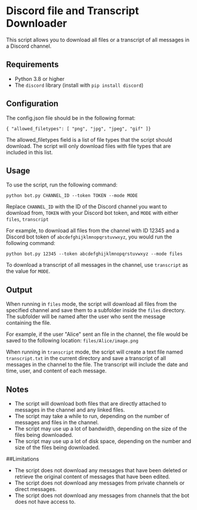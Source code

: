 # Discord file and Transcript Downloader

This script allows you to download all files or a transcript of all messages in a Discord channel.

## Requirements

- Python 3.8 or higher
- The `discord` library (install with `pip install discord`)

## Configuration

The config.json file should be in the following format:

`{
  "allowed_filetypes": [
    "png",
    "jpg",
    "jpeg",
    "gif"
    ]}`

The allowed_filetypes field is a list of file types that the script should download. The script will only download files with file types that are included in this list.


## Usage

To use the script, run the following command:

``python bot.py CHANNEL_ID --token TOKEN --mode MODE``

Replace `CHANNEL_ID` with the ID of the Discord channel you want to download from, `TOKEN` with your Discord bot token, and `MODE` with either `files`, `transcript`

For example, to download all files from the channel with ID 12345 and a Discord bot token of `abcdefghijklmnopqrstuvwxyz`, you would run the following command:

``python bot.py 12345 --token abcdefghijklmnopqrstuvwxyz --mode files``

To download a transcript of all messages in the channel, use `transcript` as the value for `MODE`.

## Output

When running in `files` mode, the script will download all files from the specified channel and save them to a subfolder inside the `files` directory. The subfolder will be named after the user who sent the message containing the file.

For example, if the user "Alice" sent an file in the channel, the file would be saved to the following location: `files/Alice/image.png`

When running in `transcript` mode, the script will create a text file named `transcript.txt` in the current directory and save a transcript of all messages in the channel to the file. The transcript will include the date and time, user, and content of each message.


## Notes

- The script will download both files that are directly attached to messages in the channel and any linked files.
- The script may take a while to run, depending on the number of messages and files in the channel.
- The script may use up a lot of bandwidth, depending on the size of the files being downloaded.
- The script may use up a lot of disk space, depending on the number and size of the files being downloaded.

##Limitations

- The script does not download any messages that have been deleted or retrieve the original content of messages that have been edited.
- The script does not download any messages from private channels or direct messages.
- The script does not download any messages from channels that the bot does not have access to.
